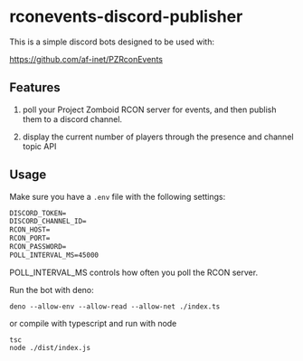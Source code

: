 # rconevents-discord-publisher

This is a simple discord bots designed to be used with:

https://github.com/af-inet/PZRconEvents

## Features

1. poll your Project Zomboid RCON server for events, and then publish them to a discord channel.

2. display the current number of players through the presence and channel topic API

## Usage

Make sure you have a `.env` file with the following settings:

```txt
DISCORD_TOKEN=
DISCORD_CHANNEL_ID=
RCON_HOST=
RCON_PORT=
RCON_PASSWORD=
POLL_INTERVAL_MS=45000
```

POLL_INTERVAL_MS controls how often you poll the RCON server.

Run the bot with deno:

```
deno --allow-env --allow-read --allow-net ./index.ts
```

or compile with typescript and run with node

```
tsc
node ./dist/index.js
```